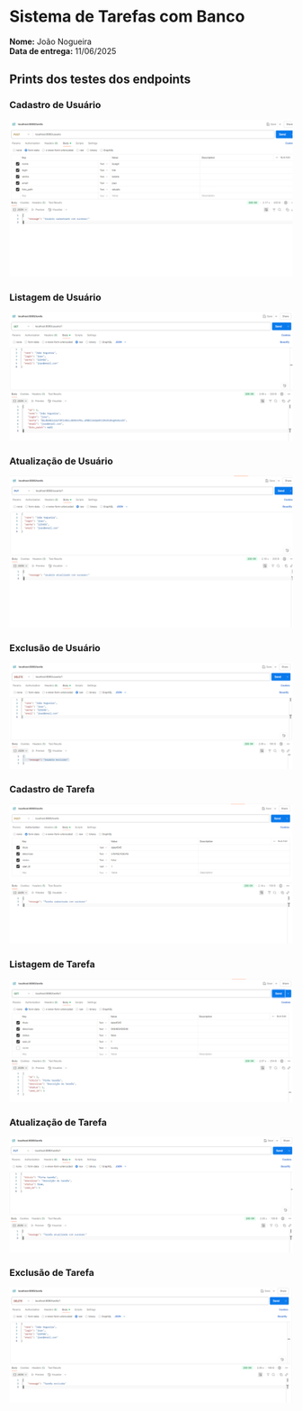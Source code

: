 # Sistema de Tarefas com Banco

**Nome:** João Nogueira  
**Data de entrega:** 11/06/2025

## Prints dos testes dos endpoints

### Cadastro de Usuário
![Cadastro de Usuário](usuario_cadastrada.png)

### Listagem de Usuário
![Listagem de Usuário](lista_usuario.png)

### Atualização de Usuário
![Atualização de Usuário](usuario_atulizado.png)

### Exclusão de Usuário
![Exclusão de Usuário](usuario_excluido.png)

### Cadastro de Tarefa
![Cadastro de Tarefa](tarefa_cadastrada.png)

### Listagem de Tarefa
![Listagem de Tarefa](Listar_tarefa.png)

### Atualização de Tarefa
![Atualização de Tarefa](tarefa_atualizada.png)

### Exclusão de Tarefa
![Exclusão de Tarefa](tarefa_excluida.png)
